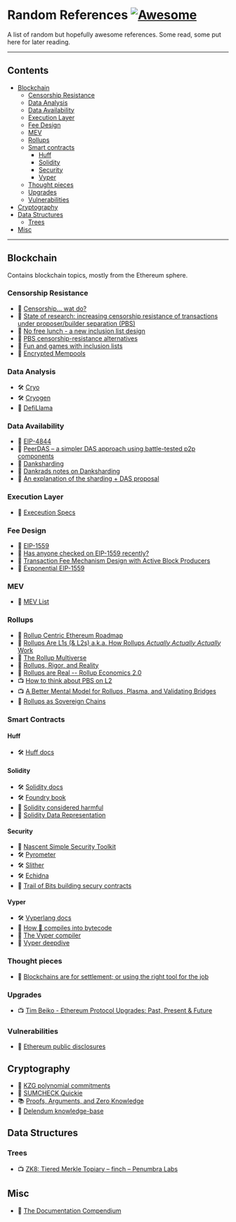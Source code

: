 # Random References [![Awesome](https://cdn.rawgit.com/sindresorhus/awesome/d7305f38d29fed78fa85652e3a63e154dd8e8829/media/badge.svg)]()

A list of random but hopefully awesome references. Some read, some put here for later reading.

---

## Contents 

- [Blockchain](#blockchain)
  - [Censorship Resistance](#censorship-resistance)
  - [Data Analysis](#data-analysis)
  - [Data Availability](#data-availability) 
  - [Execution Layer](#execution-layer)
  - [Fee Design](#fee-design)
  - [MEV](#mev)
  - [Rollups](#rollups)
  - [Smart contracts](#smart-contracts)
    - [Huff](#huff)
    - [Solidity](#solidity)
    - [Security](#security)
    - [Vyper](#vyper)
  - [Thought pieces](#thought-pieces)
  - [Upgrades](#upgrades)
  - [Vulnerabilities](#vulnerabilities)
- [Cryptography](#cryptography)
- [Data Structures](#data-structures)
  - [Trees](#trees)
- [Misc](#misc)

---

## Blockchain
Contains blockchain topics, mostly from the Ethereum sphere.

### Censorship Resistance
- 📃 [Censorship... wat do?](https://joncharbonneau.substack.com/p/censorship-wat-do)
- 📃 [State of research: increasing censorship resistance of transactions under proposer/builder separation (PBS)](https://notes.ethereum.org/s3JToeApTx6CKLJt8AbhFQ#State-of-research-increasing-censorship-resistance-of-transactions-under-proposerbuilder-separation-PBS)
- 📃 [No free lunch - a new inclusion list design](https://ethresear.ch/t/no-free-lunch-a-new-inclusion-list-design/16389)
- 📃 [PBS censorship-resistance alternatives](https://notes.ethereum.org/@fradamt/H1TsYRfJc)
- 📃 [Fun and games with inclusion lists](https://ethresear.ch/t/fun-and-games-with-inclusion-lists/16557)
- 📃 [Encrypted Mempools](https://joncharbonneau.substack.com/p/encrypted-mempools)

### Data Analysis
- 🛠️ [Cryo](https://github.com/paradigmxyz/cryo)
- 🛠️ [Cryogen](https://github.com/banteg/cryogen)
- 📃 [DefiLlama](https://defillama.com/)

### Data Availability
- 📃 [EIP-4844](https://eips.ethereum.org/EIPS/eip-4844)
- 📃 [PeerDAS – a simpler DAS approach using battle-tested p2p components](https://ethresear.ch/t/peerdas-a-simpler-das-approach-using-battle-tested-p2p-components/16541)
- 📃 [Danksharding](https://ethereum.org/en/roadmap/danksharding/)
- 📃 [Dankrads notes on Danksharding](https://notes.ethereum.org/@dankrad/new_sharding)
- 📃 [An explanation of the sharding + DAS proposal](https://hackmd.io/@vbuterin/sharding_proposal)

### Execution Layer
- 📃 [Execeution Specs](https://ethereum.github.io/execution-specs/)

### Fee Design
- 📃 [EIP-1559](https://eips.ethereum.org/EIPS/eip-1559)
- 📃 [Has anyone checked on EIP-1559 recently?](https://prestwich.substack.com/p/has-anyone-checked-on-eip-1559-recently)
- 📒 [Transaction Fee Mechanism Design with Active Block Producers](https://arxiv.org/abs/2307.01686)
- 📃 [Exponential EIP-1559](https://dankradfeist.de/ethereum/2022/03/16/exponential-eip1559.html)

### MEV
- 📃 [MEV List](https://thedailyape.notion.site/MEV-8713cb4c2df24f8483a02135d657a221)

### Rollups
- 📃 [Rollup Centric Ethereum Roadmap](https://ethereum-magicians.org/t/a-rollup-centric-ethereum-roadmap/4698)
- 📃 [Rollups Are L1s (& L2s) a.k.a. How Rollups *Actually Actually Actually* Work](https://dba.mirror.xyz/LYUb_Y2huJhNUw_z8ltqui2d6KY8Fc3t_cnSE9rDL_o)
- 📃 [The Rollup Multiverse](https://dba.mirror.xyz/hyRKK4_PDrO2FKpF6eIRvnq8sA_Mx7dXtQf_MWzSWTU)
- 📃 [Rollups, Rigor, and Reality](https://kelvinfichter.com/pages/thoughts/rrr/)
- 📃 [Rollups are Real -- Rollup Economics 2.0](https://davidecrapis.notion.site/Rollups-are-Real-Rollup-Economics-2-0-2516079f62a745b598133a101ba5a3de)
- 📺 [How to think about PBS on L2](https://www.youtube.com/live/WYH7n4M016A?si=3h26RqDW-wEDgoWN&t=21963)
- 📺 [A Better Mental Model for Rollups, Plasma, and Validating Bridges](https://www.youtube.com/watch?v=Z1dDVW7QTTM)
- 📃 [Rollups as Sovereign Chains](https://blog.celestia.org/sovereign-rollup-chains)

### Smart Contracts

#### Huff
- 🛠️ [Huff docs](https://docs.huff.sh/)

#### Solidity 
- 🛠️ [Solidity docs](https://soliditylang.org/)
- 🛠️ [Foundry book](https://book.getfoundry.sh/)
- 📃 [Solidity considered harmful](https://makemake.site/post/solidity-considered-harmful)
- 📃 [Solidity Data Representation](https://ethdebug.github.io/solidity-data-representation/)

#### Security
- 📃 [Nascent Simple Security Toolkit](https://github.com/nascentxyz/simple-security-toolkit)
- 🛠️ [Pyrometer](https://github.com/nascentxyz/pyrometer)
- 🛠️ [Slither](https://github.com/crytic/slither)
- 🛠️ [Echidna](https://github.com/crytic/echidna)
- 📃 [Trail of Bits building secury contracts](https://github.com/crytic/building-secure-contracts)

#### Vyper
- 🛠️ [Vyperlang docs](https://docs.vyperlang.org/en/stable/)
- 📃 [How 🐍 compiles into bytecode](https://hackmd.io/@pcaversaccio/how-vyper-compiles-into-bytecode)
- 📃 [The Vyper compiler](https://jtriley.substack.com/p/the-vyper-compiler)
- 📃 [Vyper deepdive](https://github.com/jtriley-eth/vy-deepdive)

### Thought pieces
- 📃 [Blockchains are for settlement; or using the right tool for the job](https://makemake.site/post/blockchain-bad)

### Upgrades
- 📺 [Tim Beiko - Ethereum Protocol Upgrades: Past, Present & Future](https://www.youtube.com/watch?v=HoclxIBR2EM)

### Vulnerabilities
- 📃 [Ethereum public disclosures](https://github.com/ethereum/public-disclosures/)

## Cryptography
- 📃 [KZG polynomial commitments](https://dankradfeist.de/ethereum/2020/06/16/kate-polynomial-commitments.html)
- 📃 [SUMCHECK Quickie](https://dankradfeist.de/ethereum/2023/08/08/sumcheck-quickie.html)
- 📚 [Proofs, Arguments, and Zero Knowledge](https://people.cs.georgetown.edu/jthaler/ProofsArgsAndZK.pdf)
- 📃 [Delendum knowledge-base](https://kb.delendum.xyz/)

## Data Structures

### Trees
- 📺 [ZK8: Tiered Merkle Topiary – finch – Penumbra Labs](https://www.youtube.com/watch?v=mHoe7lQMcxU)

## Misc
- 📃 [The Documentation Compendium](https://github.com/kylelobo/The-Documentation-Compendium)

